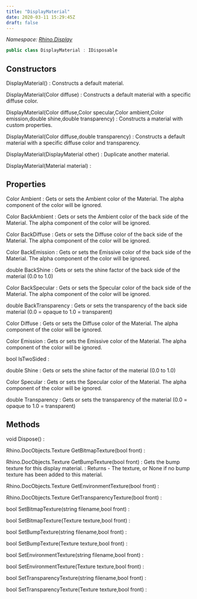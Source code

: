 ```yaml
---
title: "DisplayMaterial"
date: 2020-03-11 15:29:45Z
draft: false
---
```


*Namespace: [Rhino.Display](../)*

```cs
public class DisplayMaterial : IDisposable
```
## Constructors

DisplayMaterial()
: Constructs a default material.

DisplayMaterial(Color diffuse)
: Constructs a default material with a specific diffuse color.

DisplayMaterial(Color diffuse,Color specular,Color ambient,Color emission,double shine,double transparency)
: Constructs a material with custom properties.

DisplayMaterial(Color diffuse,double transparency)
: Constructs a default material with a specific diffuse color and transparency.

DisplayMaterial(DisplayMaterial other)
: Duplicate another material.

DisplayMaterial(Material material)
: 
## Properties

Color Ambient
: Gets or sets the Ambient color of the Material. 
     The alpha component of the color will be ignored.

Color BackAmbient
: Gets or sets the Ambient color of the back side of the Material. 
     The alpha component of the color will be ignored.

Color BackDiffuse
: Gets or sets the Diffuse color of the back side of the Material. 
     The alpha component of the color will be ignored.

Color BackEmission
: Gets or sets the Emissive color of the back side of the Material. 
     The alpha component of the color will be ignored.

double BackShine
: Gets or sets the shine factor of the back side of the material (0.0 to 1.0)

Color BackSpecular
: Gets or sets the Specular color of the back side of the Material. 
     The alpha component of the color will be ignored.

double BackTransparency
: Gets or sets the transparency of the back side material (0.0 = opaque to 1.0 = transparent)

Color Diffuse
: Gets or sets the Diffuse color of the Material. 
     The alpha component of the color will be ignored.

Color Emission
: Gets or sets the Emissive color of the Material. 
     The alpha component of the color will be ignored.

bool IsTwoSided
: 

double Shine
: Gets or sets the shine factor of the material (0.0 to 1.0)

Color Specular
: Gets or sets the Specular color of the Material. 
     The alpha component of the color will be ignored.

double Transparency
: Gets or sets the transparency of the material (0.0 = opaque to 1.0 = transparent)
## Methods

void Dispose()
: 

Rhino.DocObjects.Texture GetBitmapTexture(bool front)
: 

Rhino.DocObjects.Texture GetBumpTexture(bool front)
: Gets the bump texture for this display material.
: Returns - The texture, or None if no bump texture has been added to this material.

Rhino.DocObjects.Texture GetEnvironmentTexture(bool front)
: 

Rhino.DocObjects.Texture GetTransparencyTexture(bool front)
: 

bool SetBitmapTexture(string filename,bool front)
: 

bool SetBitmapTexture(Texture texture,bool front)
: 

bool SetBumpTexture(string filename,bool front)
: 

bool SetBumpTexture(Texture texture,bool front)
: 

bool SetEnvironmentTexture(string filename,bool front)
: 

bool SetEnvironmentTexture(Texture texture,bool front)
: 

bool SetTransparencyTexture(string filename,bool front)
: 

bool SetTransparencyTexture(Texture texture,bool front)
: 
